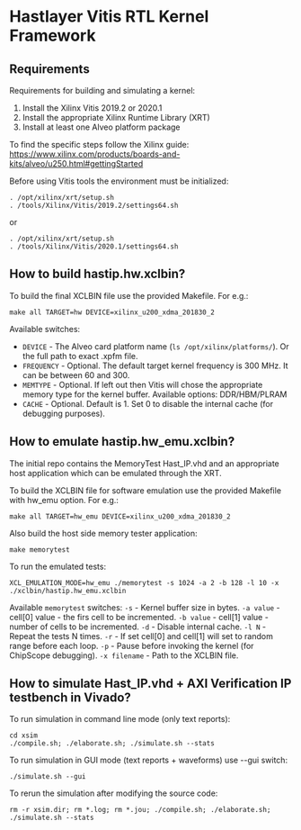 # Hastlayer Vitis RTL Kernel Framework

## Requirements

Requirements for building and simulating a kernel:

1. Install the Xilinx Vitis 2019.2 or 2020.1
2. Install the appropriate Xilinx Runtime Library (XRT)
3. Install at least one Alveo platform package

To find the specific steps follow the Xilinx guide: https://www.xilinx.com/products/boards-and-kits/alveo/u250.html#gettingStarted

Before using Vitis tools the environment must be initialized:

```
. /opt/xilinx/xrt/setup.sh
. /tools/Xilinx/Vitis/2019.2/settings64.sh
```

or

```
. /opt/xilinx/xrt/setup.sh
. /tools/Xilinx/Vitis/2020.1/settings64.sh 
```

## How to build hastip.hw.xclbin?

To build the final XCLBIN file use the provided Makefile. For e.g.:

```
make all TARGET=hw DEVICE=xilinx_u200_xdma_201830_2
```         

Available switches:

- `DEVICE` - The Alveo card platform name (`ls /opt/xilinx/platforms/`). Or the full path to exact .xpfm file.
- `FREQUENCY` - Optional. The default target kernel frequency is 300 MHz. It can be between 60 and 300.
- `MEMTYPE` - Optional. If left out then Vitis will chose the appropriate memory type for the kernel buffer. Available options: DDR/HBM/PLRAM
- `CACHE` - Optional. Default is 1. Set 0 to disable the internal cache (for debugging purposes).

## How to emulate hastip.hw_emu.xclbin?

The initial repo contains the MemoryTest Hast_IP.vhd and an appropriate host application which can be emulated through the XRT. 

To build the XCLBIN file for software emulation use the provided Makefile with hw_emu option. For e.g.:

```
make all TARGET=hw_emu DEVICE=xilinx_u200_xdma_201830_2
```         

Also build the host side memory tester application:

```
make memorytest
```         

To run the emulated tests:

```
XCL_EMULATION_MODE=hw_emu ./memorytest -s 1024 -a 2 -b 128 -l 10 -x ./xclbin/hastip.hw_emu.xclbin
```         

Available `memorytest` switches:
`-s` - Kernel buffer size in bytes.
`-a value` - cell[0] value - the firs cell to be incremented.
`-b value` - cell[1] value - number of cells to be incremented.
`-d` - Disable internal cache.
`-l N` - Repeat the tests N times.
`-r` - If set cell[0] and cell[1] will set to random range before each loop.
`-p` - Pause before invoking the kernel (for ChipScope debugging).
`-x filename` - Path to the XCLBIN file.

## How to simulate Hast_IP.vhd + AXI Verification IP testbench in Vivado?

To run simulation in command line mode (only text reports):

```
cd xsim
./compile.sh; ./elaborate.sh; ./simulate.sh --stats
```

To run simulation in GUI mode (text reports + waveforms) use --gui switch:

```
./simulate.sh --gui
```

To rerun the simulation after modifying the source code:

```
rm -r xsim.dir; rm *.log; rm *.jou; ./compile.sh; ./elaborate.sh; ./simulate.sh --stats
```

